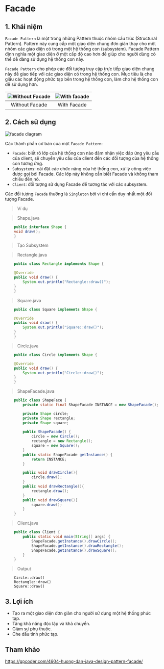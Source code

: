 # Facade
## 1. Khái niệm
`Facade Pattern` là một trong những Pattern thuộc nhóm cấu trúc (Structural Pattern). Pattern này cung cấp một giao diện chung đơn giản thay cho một nhóm các giao diện có trong một hệ thống con (subsystem). Facade Pattern định nghĩa một giao diện ở một cấp độ cao hơn để giúp cho người dùng có thể dễ dàng sử dụng hệ thống con này.

`Facade Pattern` cho phép các đối tượng truy cập trực tiếp giao diện chung này để giao tiếp với các giao diện có trong hệ thống con. Mục tiêu là che giấu các hoạt động phức tạp bên trong hệ thống con, làm cho hệ thống con dễ sử dụng hơn.

|![Without Facade](https://gpcoder.com/wp-content/uploads/2018/11/facade-1.png)|![With facade](https://gpcoder.com/wp-content/uploads/2018/11/facade-2.png)|
|:--------------:|:-----------:|
| Without Facade | With Facade |

## 2. Cách sử dụng
![facade diagram](https://gpcoder.com/wp-content/uploads/2018/11/design-patterns-facade-diagram.png)

Các thành phần cơ bản của một `Facade Pattern`:

- `Facade`: biết rõ lớp của hệ thống con nào đảm nhận việc đáp ứng yêu cầu của client, sẽ chuyển yêu cầu của client đến các đối tượng của hệ thống con tương ứng.
- `Subsystems`: cài đặt các chức năng của hệ thống con, xử lý công việc được gọi bởi Facade. Các lớp này không cần biết Facade và không tham chiếu đến nó.
- `Client`: đối tượng sử dụng Facade để tương tác với các subsystem.

Các đối tượng `Facade` thường là `Singleton` bởi vì chỉ cần duy nhất một đối tượng Facade.

> Ví dụ

> Shape.java
```java
    public interface Shape {
    void draw();
    }
```
>Tạo Subsystem

>Rectangle.java
```java
    public class Rectangle implements Shape {

    @Override
    public void draw() {
        System.out.println("Rectangle::draw()");
    }
    }
```
>Square.java
```java
    public class Square implements Shape {

    @Override
    public void draw() {
        System.out.println("Square::draw()");
    }
    }
```
>Circle.java
```java
    public class Circle implements Shape {

    @Override
    public void draw() {
        System.out.println("Circle::draw()");
    }
    }
```
>ShapeFacade.java
```java
    public class ShapeFace {
        private static final ShapeFacade INSTANCE = new ShapeFacade();

        private Shape circle;
        private Shape rectangle;
        private Shape square;
    
        public ShapeFacade() {
            circle = new Circle();
            rectangle = new Rectangle();
            square = new Square();
        }
        public static ShapeFacade getInstance() {
            return INSTANCE;
        }

        public void drawCircle(){
            circle.draw();
        }
        public void drawRectangle(){
            rectangle.draw();
        }
        public void drawSquare(){
            square.draw();
        }
    }
```
> Client.java

```java
    public class Client {
        public static void main(String[] args) {
            ShapeFacade.getInstance().drawCircle();
            ShapeFacade.getInstance().drawRectangle();
            ShapeFacade.getInstance().drawSquare();		
        }
    }
```
>Output
```
    Circle::draw()
    Rectangle::draw()
    Square::draw()
```
## 3. Lợi ích
- Tạo ra một giao diện đơn giản cho người sử dụng một hệ thống phức tạp.
- Tăng khả năng độc lập và khả chuyển.
- Giảm sự phụ thuộc.
- Che dấu tính phức tạp.

## Tham khảo

https://gpcoder.com/4604-huong-dan-java-design-pattern-facade/